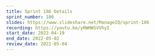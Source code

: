 ```yaml
---
title: Sprint 186 Details
sprint_number: 186
slides: https://www.slideshare.net/ManageIQ/sprint-186
recording: https://youtu.be/yRWHWSVVhyI
start_date: 2022-04-19
end_date: 2022-05-02
review_date: 2022-05-04
---
```

